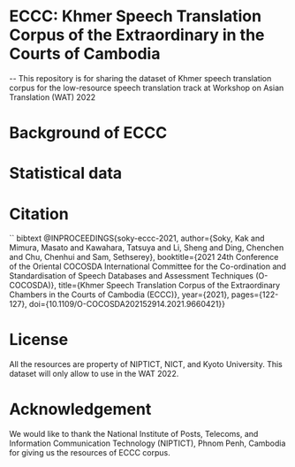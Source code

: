 # ECCC: Khmer Speech Translation Corpus of the Extraordinary in the Courts of Cambodia
--
This repository is for sharing the dataset of Khmer speech translation corpus for the low-resource speech translation track at Workshop on Asian Translation (WAT) 2022

# Background of ECCC

# Statistical data

# Citation

`` bibtext @INPROCEEDINGS{soky-eccc-2021,  author={Soky, Kak and Mimura, Masato and Kawahara, Tatsuya and Li, Sheng and Ding, Chenchen and Chu, Chenhui and Sam, Sethserey},  booktitle={2021 24th Conference of the Oriental COCOSDA International Committee for the Co-ordination and Standardisation of Speech Databases and Assessment Techniques (O-COCOSDA)},   title={Khmer Speech Translation Corpus of the Extraordinary Chambers in the Courts of Cambodia (ECCC)},   year={2021},  pages={122-127},  doi={10.1109/O-COCOSDA202152914.2021.9660421}}

# License

All the resources are property of NIPTICT, NICT, and Kyoto University.
This dataset will only allow to use in the WAT 2022.

# Acknowledgement

We would like to thank the National Institute of Posts, Telecoms, and Information Communication Technology (NIPTICT), Phnom Penh, Cambodia for giving us the resources of ECCC corpus.
